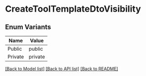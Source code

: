 # CreateToolTemplateDtoVisibility

## Enum Variants

| Name | Value |
|---- | -----|
| Public | public |
| Private | private |


[[Back to Model list]](../README.md#documentation-for-models) [[Back to API list]](../README.md#documentation-for-api-endpoints) [[Back to README]](../README.md)


